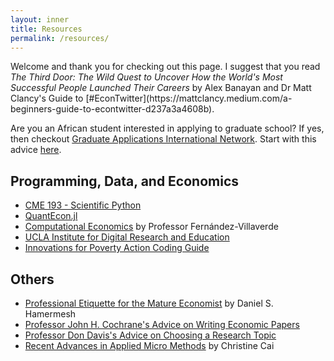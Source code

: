 ```yaml
---
layout: inner
title: Resources
permalink: /resources/
---
```


  <p>Welcome and thank you for checking out this page. I suggest that you read <em>The Third Door: The Wild Quest to Uncover How the World's Most Successful People Launched Their Careers</em> by Alex Banayan and Dr Matt Clancy's Guide to [#EconTwitter](https://mattclancy.medium.com/a-beginners-guide-to-econtwitter-d237a3a4608b).</p>

 
  Are you an African student interested in applying to graduate school? If yes, then checkout <a href="http://gain-learning.net/">Graduate Applications International Network</a>. Start with this advice <a href="https://riccardodicato.wordpress.com/2021/04/23/phd_application_tips/">here</a>.</p>

  ## Programming, Data, and Economics
 
  - [CME 193 - Scientific Python](http://web.stanford.edu/class/cme193/syllabus.html)
  - [QuantEcon.jl](https://quantecon.org/quantecon-jl/)
  - [Computational Economics](https://www.sas.upenn.edu/~jesusfv/teaching.html) by Professor Fernández-Villaverde
  - [UCLA Institute for Digital Research and Education](https://stats.idre.ucla.edu/stata/)
  - [Innovations for Poverty Action Coding Guide](https://povertyaction.github.io/guides/cleaning/readme/)

 ## Others

  - [Professional Etiquette for the Mature Economist](https://www.ime.usp.br/~abe/lista/pdfWU48lyxCJK.pdf) by Daniel S. Hamermesh
  - [Professor John H. Cochrane's Advice on Writing Economic Papers](https://www.fma.org/assets/docs/membercontent/writing_cochrane.pdf)
  - [Professor Don Davis's Advice on Choosing a Research Topic](http://www.columbia.edu/~drd28/Thesis%20Research.pdf)
  - [Recent Advances in Applied Micro Methods](jamesahabyona.github.io/applied_micro_methods.pdf) by Christine Cai
